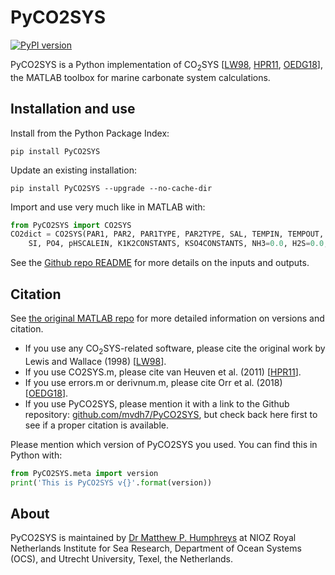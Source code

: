 # PyCO2SYS

[![PyPI version](https://badge.fury.io/py/PyCO2SYS.svg)](https://badge.fury.io/py/PyCO2SYS)

PyCO2SYS is a Python implementation of CO<sub>2</sub>SYS [[LW98](refs/#LW98), [HPR11](refs/#HPR11), [OEDG18](refs/#OEDG18)], the MATLAB toolbox for marine carbonate system calculations.

## Installation and use

Install from the Python Package Index:

    pip install PyCO2SYS

Update an existing installation:

    pip install PyCO2SYS --upgrade --no-cache-dir

Import and use very much like in MATLAB with:

```python
from PyCO2SYS import CO2SYS
CO2dict = CO2SYS(PAR1, PAR2, PAR1TYPE, PAR2TYPE, SAL, TEMPIN, TEMPOUT, PRESIN, PRESOUT,
    SI, PO4, pHSCALEIN, K1K2CONSTANTS, KSO4CONSTANTS, NH3=0.0, H2S=0.0, KFCONSTANT=1)
```

See the [Github repo README](https://github.com/mvdh7/pyco2sys#pyco2sys) for more details on the inputs and outputs.

## Citation

See [the original MATLAB repo](https://github.com/jamesorr/CO2SYS-MATLAB) for more detailed information on versions and citation.

  * If you use any CO<sub>2</sub>SYS-related software, please cite the original work by Lewis and Wallace (1998) [[LW98](refs/#LW98)].
  * If you use CO2SYS.m, please cite van Heuven et al. (2011) [[HPR11](refs/#HPR11)].
  * If you use errors.m or derivnum.m, please cite Orr et al. (2018) [[OEDG18](refs/#OEDG18)].
  * If you use PyCO2SYS, please mention it with a link to the Github repository: [github.com/mvdh7/PyCO2SYS](https://github.com/mvdh7/PyCO2SYS), but check back here first to see if a proper citation is available.

Please mention which version of PyCO2SYS you used. You can find this in Python with:

```python
from PyCO2SYS.meta import version
print('This is PyCO2SYS v{}'.format(version))
```

## About

PyCO2SYS is maintained by [Dr Matthew P. Humphreys](https://mvdh.xyz) at NIOZ Royal Netherlands Institute for Sea Research, Department of Ocean Systems (OCS), and Utrecht University, Texel, the Netherlands.
